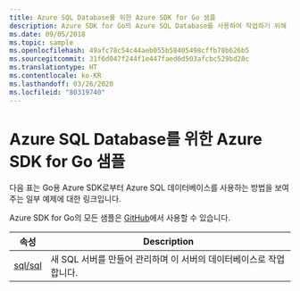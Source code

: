 ```yaml
---
title: Azure SQL Database를 위한 Azure SDK for Go 샘플
description: Azure SDK for Go의 Azure SQL Database를 사용하여 작업하기 위해 선택한 샘플입니다.
ms.date: 09/05/2018
ms.topic: sample
ms.openlocfilehash: 49afc78c54c44aeb055b58405498cffb78b626b5
ms.sourcegitcommit: 31f6d047f244f1e447faed6d503afcbc529bd28c
ms.translationtype: HT
ms.contentlocale: ko-KR
ms.lasthandoff: 03/26/2020
ms.locfileid: "80319740"
---
```

# <a name="azure-sdk-for-go-samples-for-azure-sql-database"></a>Azure SQL Database를 위한 Azure SDK for Go 샘플

다음 표는 Go용 Azure SDK로부터 Azure SQL 데이터베이스를 사용하는 방법을 보여주는 일부 예제에 대한 링크입니다.

Azure SDK for Go의 모든 샘플은 [GitHub](https://github.com/Azure-Samples/azure-sdk-for-go-samples)에서 사용할 수 있습니다.

| 속성 | Description |
|------|-------------|
| [sql/sql](https://github.com/Azure-Samples/azure-sdk-for-go-samples/blob/master/sql/sql.go) | 새 SQL 서버를 만들어 관리하며 이 서버의 데이터베이스로 작업합니다. |
